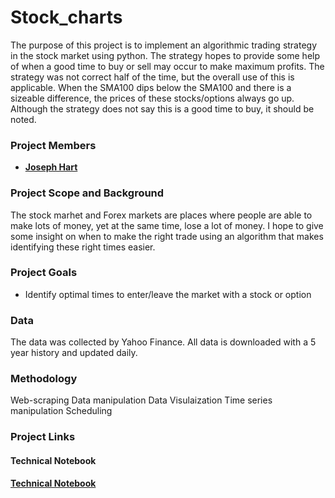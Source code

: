 # Stock_charts

The purpose of this project is to implement an algorithmic trading strategy in the stock market using python. The strategy hopes to  provide some help of when a good time to buy or sell may occur to make maximum profits. The strategy was not correct half of the time, but the overall use of this is applicable. When the SMA100 dips below the SMA100 and there is a sizeable difference, the prices of these stocks/options always go up. Although the strategy does not say this is a good time to buy, it should be noted.

### Project Members
   - <b>[Joseph Hart](https://github.com/joseh4)</b>
   
### Project Scope and Background
The stock marhet and Forex markets are places where people are able to make lots of money, yet at the same time, lose a lot of money. I hope to give some insight on when to make the right trade using an algorithm that makes identifying these right times easier.

### Project Goals
 - Identify optimal times to enter/leave the market with a stock or option


### Data

The data was collected by Yahoo Finance. All data is downloaded with a 5 year history and updated daily.

### Methodology

Web-scraping
Data manipulation
Data Visulaization
Time series manipulation
Scheduling

### Project Links


#### Technical Notebook
<b>[Technical Notebook](https://github.com/joseh4/Stock_charts/blob/master/Creating_automated_chart.ipynb)</b>

